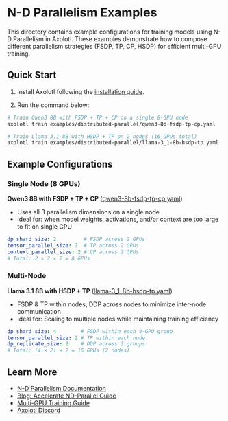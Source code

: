 # N-D Parallelism Examples

This directory contains example configurations for training models using N-D Parallelism in Axolotl. These examples demonstrate how to compose different parallelism strategies (FSDP, TP, CP, HSDP) for efficient multi-GPU training.

## Quick Start

1. Install Axolotl following the [installation guide](https://docs.axolotl.ai/docs/installation.html).

2. Run the command below:

```bash
# Train Qwen3 8B with FSDP + TP + CP on a single 8-GPU node
axolotl train examples/distributed-parallel/qwen3-8b-fsdp-tp-cp.yaml

# Train Llama 3.1 8B with HSDP + TP on 2 nodes (16 GPUs total)
axolotl train examples/distributed-parallel/llama-3_1-8b-hsdp-tp.yaml
```

## Example Configurations

### Single Node (8 GPUs)

**Qwen3 8B with FSDP + TP + CP** ([qwen3-8b-fsdp-tp-cp.yaml](./qwen3-8b-fsdp-tp-cp.yaml))
- Uses all 3 parallelism dimensions on a single node
- Ideal for: when model weights, activations, and/or context are too large to fit on single GPU

```yaml
dp_shard_size: 2         # FSDP across 2 GPUs
tensor_parallel_size: 2  # TP across 2 GPUs
context_parallel_size: 2 # CP across 2 GPUs
# Total: 2 × 2 × 2 = 8 GPUs
```

### Multi-Node

**Llama 3.1 8B with HSDP + TP** ([llama-3_1-8b-hsdp-tp.yaml](./llama-3_1-8b-hdsp-tp.yaml))
- FSDP & TP within nodes, DDP across nodes to minimize inter-node communication
- Ideal for: Scaling to multiple nodes while maintaining training efficiency

```yaml
dp_shard_size: 4        # FSDP within each 4-GPU group
tensor_parallel_size: 2 # TP within each node
dp_replicate_size: 2    # DDP across 2 groups
# Total: (4 × 2) × 2 = 16 GPUs (2 nodes)
```

## Learn More

- [N-D Parallelism Documentation](https://docs.axolotl.ai/docs/nd_parallelism.html)
- [Blog: Accelerate ND-Parallel Guide](https://huggingface.co/blog/accelerate-nd-parallel)
- [Multi-GPU Training Guide](https://docs.axolotl.ai/docs/multi-gpu.html)
- [Axolotl Discord](https://discord.gg/7m9sfhzaf3)
